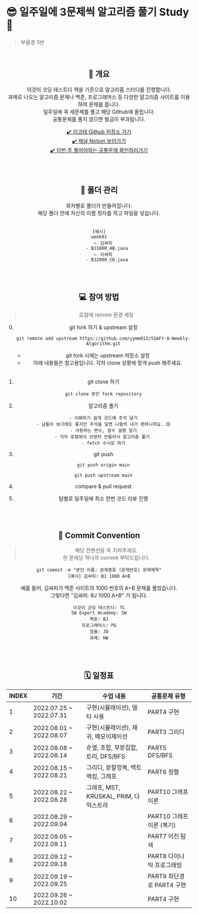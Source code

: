 # 😎 일주일에 3문제씩 알고리즘 풀기 Study 🚩
> 부울경 3반 
<br/>
 
<center><h2>👋 개요</h2><center>

이것이 코딩 테스트다 책을 기준으로 알고리즘 스터디를 진행합니다.<br/>
과제로 나오는 알고리즘 문제나 백준, 프로그래머스 등 다양한 알고리즘 사이트를 이용하여 문제를 풉니다.<br/>
일주일에 꼭 세문제를 풀고 해당 Github에 올립니다.<br/>
공통문제를 풀지 않으면 벌금이 부과됩니다.<br/>

[✔️ 이코테 Github 저장소 가기](https://github.com/ndb796/python-for-coding-test)<br/>
[✔️ 채널 Notion 보러가기](https://www.notion.so/yeomss/744e51fd59ac462cac41d793184aeb06)<br/>
[✔️ 이번 주 풀어야하는 공통문제 확인하러가기](https://www.notion.so/yeomss/3-11-10b12d38353c4f7c9968c453214f5741)<br/>
 
<br/>
<br/>

<center><h2>📝 폴더 관리</h2><center>
회차별로 폴더가 만들어집니다.<br/>
해당 폴더 안에 자신의 이름 정자를 적고 파일을 넣습니다.
<br/>
<br/>

```
[예시]
week01
   ㄴ 김싸피
      - BJ1000_AB.java
   ㄴ 이싸피
      - BJ2000_CD.java
```

<br/>
<br/>

<center><h2>💻 참여 방법</h2><center>

> 로컬에 remote 환경 세팅

0. git fork 하기 & upstream 설정
   <pre><code>git remote add upstream https://github.com/yymm912/SSAFY-8-Weekly-Algorithm.git</code></pre>

   - git fork 시에는 upstream 저장소 설정
   - 아래 내용들은 참고용입니다. 각자 clone 상황에 맞게 push 해주세요.
   <br/>

1. git clone 하기<br/>
   <pre><code>git clone 본인 fork repository</code></pre>

2. 알고리즘 풀기<br/>

   <pre><code>- 이해하기 쉽게 코드에 주석 달기
   - 남들이 보기에도 좋지만 주석을 달면 나중의 내가 편하니까요..😢
   - 사용하는 변수, 함수 설명 달기
   - 각자 로컬에서 브랜치 만들어서 알고리즘 풀기 
   - fetch 수시로 하기
   </code></pre>

3. git push<br/>
   <pre><code>git push origin main</code></pre>
   <pre><code>git push upstream main</code></pre>

4. compare & pull request<br/>

5. 팀별로 일주일에 최소 한번 코드 리뷰 진행<br/>

<br/><br/>

<center><h2>📕 Commit Convention</h2><center>

> 해당 컨벤션을 꼭 지켜주세요. <br/>
> 한 문제당 하나의 commit 부탁드립니다.

```
git commit -m "본인 이름: 문제종류 (문제번호) 문제제목"
[예시] 김싸피: BJ 1000 A+B
```
예를 들어, 김싸피가 백준 사이트의 1000 번호의 A+B 문제를 풀었습니다.<br/>
그렇다면 "김싸피: BJ 1000 A+B" 가 됩니다.<br/>

```
이것이 코딩 테스트다: TC
SW Expert Academy: SW
백준: BJ
프로그래머스: PG
정올: JO
과제: HW
```


<br/><br/>

<center><h2>🗓 일정표</h2><center>

| INDEX | 기간                    | 수업 내용    | 공통문제 유형 |
| ----- | ----------------------- | ------- | --------- |
| 1     | 2022.07.25 ~ 2022.07.31 | 구현(시뮬레이션), 델타 사용 | PART4 구현 |
| 2     | 2022.08.01 ~ 2022.08.07 | 구현(시뮬레이션), 재귀, 메모이제이션 | PART3 그리디 |
| 3     | 2022.08.08 ~ 2022.08.14 | 순열, 조합, 부분집합, 트리, DFS/BFS | PART5 DFS/BFS |
| 4     | 2022.08.15 ~ 2022.08.21 | 그리디, 분할정복, 백트랙킹, 그래프 | PART6 정렬 |
| 5     | 2022.08.22 ~ 2022.08.28 | 그래프, MST, KRUSKAL, PRIM, 다익스트라 | PART10 그래프 이론 |
| 6     | 2022.08.29 ~ 2022.09.04 |  | PART10 그래프 이론 (복기)   |
| 7     | 2022.09.05 ~ 2022.09.11 |  | PART7 이진 탐색  |
| 8     | 2022.09.12 ~ 2022.09.18 |  | PART8 다이나믹 프로그래밍  |
| 9     | 2022.09.19 ~ 2022.09.25 |  | PART9 최단경로 PART4 구현 |
| 10     | 2022.09.26 ~ 2022.10.02 |  | PART4 구현 |
